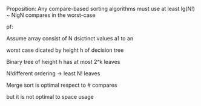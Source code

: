 Proposition: Any compare-based sorting algorithms must use at least lg(N!) ~ NlgN compares in the worst-case

pf:

Assume array consist of N dsictinct values a1 to an

worst case dicated by height h of decision tree

Binary tree of height h has at most 2^k leaves

N!different ordering -> least N! leaves

Merge sort is optimal respect to # compares

but it is not optimal to space usage



